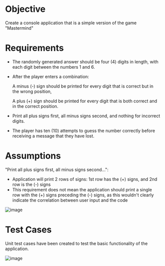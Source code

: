 # Objective
Create a console application that is a simple version of the game "Mastermind" 

# Requirements
- The randomly generated answer should be four (4) digits in length, with each digit between the numbers 1 and 6.
- After the player enters a combination:

  A minus (-) sign should be printed for every digit that is correct but in the wrong position,
  
  A plus (+) sign should be printed for every digit that is both correct and in the correct position.

- Print all plus signs first, all minus signs second, and nothing for incorrect digits.
- The player has ten (10) attempts to guess the number correctly before receiving a message that they have lost.

# Assumptions
"Print all plus signs first, all minus signs second...":
- Application will print 2 rows of signs: 1st row has the (+) signs, and 2nd row is the (-) signs
- This requirement does not mean the application should print a single row with the (+) signs preceding the (-) signs, as this wouldn't clearly indicate the correlation between user input and the code

![image](https://github.com/Shyam-Patel/Mastermind-Game/assets/15199803/8bf8451e-fe01-435d-a58a-45b9d492ef54)

# Test Cases
Unit test cases have been created to test the basic functionality of the application.

![image](https://github.com/Shyam-Patel/Mastermind-Game/assets/15199803/5217613e-a2c1-4e91-bfa6-6fb767b15e85)

